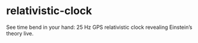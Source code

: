# relativistic-clock
See time bend in your hand: 25 Hz GPS relativistic clock revealing Einstein’s theory live.
